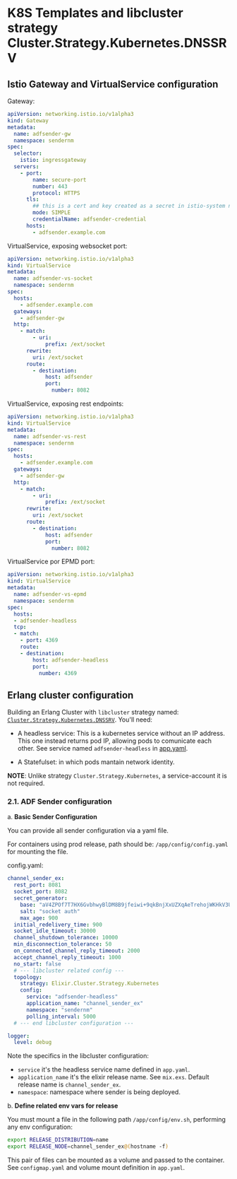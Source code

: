 # K8S Templates and libcluster strategy Cluster.Strategy.Kubernetes.DNSSRV

## Istio Gateway and VirtualService configuration

Gateway:

```yaml
apiVersion: networking.istio.io/v1alpha3
kind: Gateway
metadata:
  name: adfsender-gw
  namespace: sendernm
spec:
  selector:
    istio: ingressgateway 
  servers:
    - port:
        name: secure-port
        number: 443
        protocol: HTTPS
      tls:
        ## this is a cert and key created as a secret in istio-system namespace
        mode: SIMPLE
        credentialName: adfsender-credential
      hosts:
        - adfsender.example.com
```

VirtualService, exposing websocket port:

```yaml
apiVersion: networking.istio.io/v1alpha3
kind: VirtualService
metadata:
  name: adfsender-vs-socket
  namespace: sendernm
spec:
  hosts:
    - adfsender.example.com
  gateways:
    - adfsender-gw
  http:
    - match:
        - uri:
            prefix: /ext/socket
      rewrite:
        uri: /ext/socket
      route:
        - destination:
            host: adfsender
            port:
              number: 8082
```

VirtualService, exposing rest endpoints:


```yaml
apiVersion: networking.istio.io/v1alpha3
kind: VirtualService
metadata:
  name: adfsender-vs-rest
  namespace: sendernm
spec:
  hosts:
    - adfsender.example.com
  gateways:
    - adfsender-gw
  http:
    - match:
        - uri:
            prefix: /ext/socket
      rewrite:
        uri: /ext/socket
      route:
        - destination:
            host: adfsender
            port:
              number: 8082
```

VirtualService por EPMD port:

  ```yaml
  apiVersion: networking.istio.io/v1alpha3
  kind: VirtualService
  metadata:
    name: adfsender-vs-epmd
    namespace: sendernm
  spec:
    hosts:
    - adfsender-headless
    tcp:
    - match:
      - port: 4369
      route:
      - destination:
          host: adfsender-headless
          port:
            number: 4369   
  ```

## Erlang cluster configuration

Building an Erlang Cluster with `libcluster` strategy named:  [`Cluster.Strategy.Kubernetes.DNSSRV`](https://hexdocs.pm/libcluster/Cluster.Strategy.Kubernetes.DNSSRV.html). You'll need:

- A headless service: This is a kubernetes service without an IP address. This one instead returns pod IP, allowing pods to comunicate each other. See service named `adfsender-headless` in [app.yaml](./app.yaml).

- A Statefulset: in which pods mantain network identity.

**NOTE**: Unlike strategy `Cluster.Strategy.Kubernetes`, a service-account it is not required.

### 2.1. ADF Sender configuration

a. **Basic Sender Configuration**

You can provide all sender configuration via a yaml file. 

For containers using prod release, path should be: `/app/config/config.yaml` for mounting the file.

config.yaml:
```yaml
channel_sender_ex:
  rest_port: 8081
  socket_port: 8082
  secret_generator:
    base: "aV4ZPOf7T7HX6GvbhwyBlDM8B9jfeiwi+9qkBnjXxUZXqAeTrehojWKHkV3U0kGc"
    salt: "socket auth"
    max_age: 900
  initial_redelivery_time: 900
  socket_idle_timeout: 30000
  channel_shutdown_tolerance: 10000
  min_disconnection_tolerance: 50
  on_connected_channel_reply_timeout: 2000
  accept_channel_reply_timeout: 1000
  no_start: false
  # --- libcluster related config ---
  topology:
    strategy: Elixir.Cluster.Strategy.Kubernetes
    config: 
      service: "adfsender-headless"
      application_name: "channel_sender_ex"
      namespace: "sendernm"
      polling_interval: 5000
  # --- end libcluster configuration ---

logger:
  level: debug
```

Note the specifics in the libcluster configuration:

- `service` it's the headless service name defined in `app.yaml`.
- `application_name` it's the elixir release name. See `mix.exs`. Default release name is `channel_sender_ex`.
- `namespace`: namespace where sender is being deployed.

b. **Define related env vars for release**

You must mount a file in the following path `/app/config/env.sh`, performing any env configuration:

```bash
export RELEASE_DISTRIBUTION=name
export RELEASE_NODE=channel_sender_ex@(hostname -f)
```

This pair of files can be mounted as a volume and passed to the container. See `configmap.yaml` and volume mount definition in `app.yaml`.
